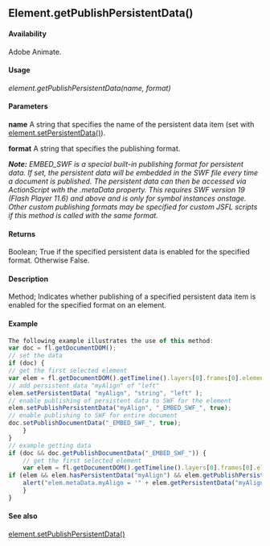 ## Element.getPublishPersistentData()

#### Availability

Adobe Animate.

#### Usage

*element.getPublishPersistentData(name, format)*

#### Parameters

**name** A string that specifies the name of the persistent data item (set with [element.setPersistentData()](../Element_object/elemen17.md)).

**format** A string that specifies the publishing format.

***Note:** _EMBED_SWF_ is a special built-in publishing format for persistent data. If set, the persistent data will be embedded in the SWF file every time a document is published. The persistent data can then be accessed via ActionScript with the .metaData property. This requires SWF version 19 (Flash Player 11.6) and above and is only for symbol instances onstage. Other custom publishing formats may be specified for custom JSFL scripts if this method is called with the same format.*

#### Returns

Boolean; True if the specified persistent data is enabled for the specified format. Otherwise False.

#### Description

Method; Indicates whether publishing of a specified persistent data item is enabled for the specified format on an element.

#### Example

```javascript
The following example illustrates the use of this method:
var doc = fl.getDocumentDOM();
// set the data 
if (doc) {
// get the first selected element
var elem = fl.getDocumentDOM().getTimeline().layers[0].frames[0].elements[0]; if (elem) {
// add persistent data "myAlign" of "left" 
elem.setPersistentData( "myAlign", "string", "left" );
// enable publishing of persistent data to SWF for the element
elem.setPublishPersistentData("myAlign", "_EMBED_SWF_", true);
// enable publishing to SWF for entire document 
doc.setPublishDocumentData("_EMBED_SWF_", true);
    }
}
// example getting data
if (doc && doc.getPublishDocumentData("_EMBED_SWF_")) {
    // get the first selected element
    var elem = fl.getDocumentDOM().getTimeline().layers[0].frames[0].elements[0];
if (elem && elem.hasPersistentData("myAlign") && elem.getPublishPersistentData("myAlign", "_EMBED_SWF_")) {
    alert("elem.metaData.myAlign = '" + elem.getPersistentData("myAlign") + "' will be embedded in SWF when published.");
    }
}

```
#### See also

[element.setPublishPersistentData()](../Element_object/elemen18.md)
